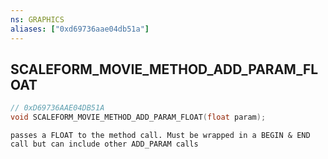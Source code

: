 ```yaml
---
ns: GRAPHICS
aliases: ["0xd69736aae04db51a"]
---
```

## SCALEFORM_MOVIE_METHOD_ADD_PARAM_FLOAT

```c
// 0xD69736AAE04DB51A
void SCALEFORM_MOVIE_METHOD_ADD_PARAM_FLOAT(float param);
```

```
passes a FLOAT to the method call. Must be wrapped in a BEGIN & END call but can include other ADD_PARAM calls
```
